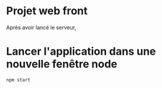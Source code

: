 # Projet web front

Après avoir lancé le serveur,

# Lancer l'application dans une nouvelle fenêtre node

<code>npm start</code>
